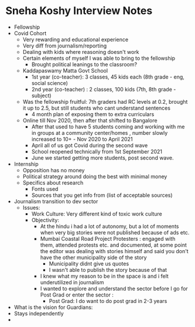 # Sneha Koshy Interview Notes

-   Fellowship 
-   Covid Cohort
	-   Very rewarding and educational experience
	-   Very diff from journalism/reporting
	-   Dealing with kids where reasoning doesn't work
	-   Certain elements of myself I was able to bring to the fellowship
		-   Brought political leanings to the classroom?
	-  Kaddapaswamy Matta Govt School
		- 1st year (co-teacher): 3 classes, 45 kids each (8th grade - eng, social science)
		- 2nd year (co-teacher) : 2 classes, 100 kids (7th, 8th grade - subject)
	- Was the fellowship fruitful: 7th graders had RC levels at 0.2, brought it up to 2.5, but still students who cant understand sentences
		-  4 month plan of exposing them to extra curriculars
	- Online till Nov 2020, then after that shifted to Bangalore
		- After that used to have 5 students coming and working with me in groups at a community center/homes , number slowly increased to 10+ - Nov 2020 to April 2021 
		- April all of us got Covid during the second wave 
		- School reopened technically from 1st September 2021
		- June we started getting more students, post second wave.
- Internship
	- Opposition has no money
	- Political strategy around doing the best with minimal money
	- Specifics about research
		- Fonts used
		- Sources that you get info from (list of acceptable sources) 
- Journalism transition to dev sector
	- Issues: 
		- Work Culture: Very different kind of toxic work culture
		- Objectivity: 
			- At the hindu i had a lot of autonomy, but a lot of moments when very big stories were not published because of ads etc. 
			- Mumbai Coastal Road Project Protesters : engaged with them, attended protests etc. and documented, at some point the editor was dealing with stories himself and said you don't have the other municipality side of the story
				- Municipality didnt give us quotes
				- I wasn't able to publish the story because of that
			- I knew what my reason to be in the space is and i felt underutilized in journalism
			- I wanted to explore and understand the sector before I go for Post Grad or enter the sector : 
				- Post Grad: I do want to do post grad in 2-3 years
- What is the vision for Guardians: 
- Stays independently
- 